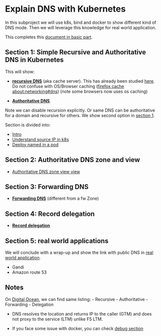 # Explain DNS with Kubernetes

In this subproject we will use k8s, bind and docker to show different kind of DNS mode.
Then we will leverage this knowledge for real world application.

<!--
We could have used VM instead but os dup etc
-->

This completes this [document in basic part](../1-basic-bind-lxa/p2-1-zz-note-on-recursive-and-authoritative-dns.md).

## Section 1: Simple Recursive and Authoritative DNS in Kubernetes

This will show:

- [**recursive DNS**](./1-bind-in-docker-and-kubernetes/3-deploy-named-in-a-pod.md) (aka cache server). This has already been studied [here](../1-basic-bind-lxa/p1-1-dns-cache.md).
Do not confuse with OS/Browser caching ([firefox cache about:networking#dns](about:networking#dns)) (note some browsers now uses os caching)
<!-- in next I could y, Autoritative only-->
- [**Authoritative DNS**](./1-bind-in-docker-and-kubernetes/3-deploy-named-in-a-pod.md).

Note we can disable recursion explicitly.
Or same DNS can be authoritative for a domain and recursive for others. We show second option in [section 1](./1-bind-in-docker-and-kubernetes/3-deploy-named-in-a-pod.md).

Section is divided into:

- [Intro](1-bind-in-docker-and-kubernetes/1-intro.md)
- [Understand source IP in k8s](1-bind-in-docker-and-kubernetes/2-understand-source-ip-in-k8s.md)
- [Deploy named in a pod](1-bind-in-docker-and-kubernetes/3-deploy-named-in-a-pod.md)  


## Section 2: Authoritative DNS zone and view

- [Authoritative DNS zone view view](./2-bind-views/bind-views.md)

## Section 3: Forwarding DNS 

- [**Forwarding DNS**](./3-bind-forwarders/dns-forwarding.md) (different from a fw Zone) 


## Section 4: Record delegation 
 
- [**Record delegation**](./4-bind-delegation/dns-delegation.md)

## Section 5: real world applications

We will conclude with a wrap-up and show the link with public DNS in [real world application](5-real-own-dns-application/README.md).
- Gandi
- Amazon route 53

## Notes

On [Digital Ocean](https://www.digitalocean.com/community/tutorials/a-comparison-of-dns-server-types-how-to-choose-the-right-dns-configuration), we can find same listing:
    - Recursive
    - Authoritative
    - Forwarding
    - Delegation
    
- DNS resolves the location and returns IP to the caller (GTM) and does not proxy to the service (LTM) unlike F5 LTM.

- If you face some issue with docker, you can check [debug section](./debug/fix-docker-build-issue.md)

<!--
HLD OK
-->